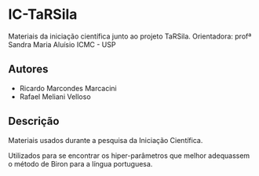# IC-TaRSila
Materiais da iniciação científica junto ao projeto TaRSila.
Orientadora: profª Sandra Maria Aluísio
ICMC - USP

## Autores
- Ricardo Marcondes Marcacini
- Rafael Meliani Velloso

## Descrição
Materiais usados durante a pesquisa da Iniciação Científica.

Utilizados para se encontrar os hiper-parâmetros que melhor adequassem o método de Biron para a língua portuguesa.
